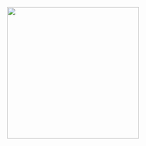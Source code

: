 <p align="center">
	<img src="https://i.imgur.com/4KZ6XRE.gif?noredirect" width="300" height="auto">
</p>